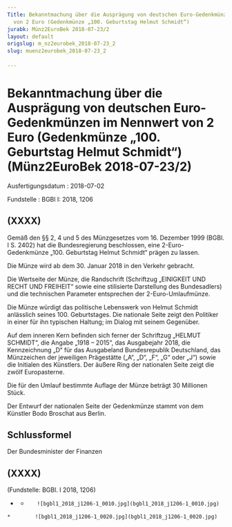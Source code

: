 ```yaml
---
Title: Bekanntmachung über die Ausprägung von deutschen Euro-Gedenkmünzen im Nennwert
  von 2 Euro (Gedenkmünze „100. Geburtstag Helmut Schmidt“)
jurabk: Münz2EuroBek 2018-07-23/2
layout: default
origslug: m_nz2eurobek_2018-07-23_2
slug: muenz2eurobek_2018-07-23_2

---
```


# Bekanntmachung über die Ausprägung von deutschen Euro-Gedenkmünzen im Nennwert von 2 Euro (Gedenkmünze „100. Geburtstag Helmut Schmidt“) (Münz2EuroBek 2018-07-23/2)

Ausfertigungsdatum
:   2018-07-02

Fundstelle
:   BGBl I: 2018, 1206


## (XXXX)

Gemäß den §§ 2, 4 und 5 des Münzgesetzes vom 16. Dezember 1999 (BGBl. I S. 2402) hat die Bundesregierung beschlossen, eine 2-Euro-Gedenkmünze „100. Geburtstag Helmut Schmidt“ prägen zu lassen.

Die Münze wird ab dem 30. Januar 2018 in den Verkehr gebracht.

Die Wertseite der Münze, die Randschrift (Schriftzug „EINIGKEIT UND RECHT UND FREIHEIT“ sowie eine stilisierte Darstellung des Bundesadlers) und die technischen Parameter entsprechen der 2-Euro-Umlaufmünze.

Die Münze würdigt das politische Lebenswerk von Helmut Schmidt anlässlich seines 100. Geburtstages. Die nationale Seite zeigt den Politiker in einer für ihn typischen Haltung; im Dialog mit seinem Gegenüber.

Auf dem inneren Kern befinden sich ferner der Schriftzug „HELMUT SCHMIDT“, die Angabe „1918 – 2015“, das Ausgabejahr 2018, die Kennzeichnung „D“ für das Ausgabeland Bundesrepublik Deutschland, das Münzzeichen der jeweiligen Prägestätte („A“, „D“, „F“, „G“ oder „J“) sowie die Initialen des Künstlers. Der äußere Ring der nationalen Seite zeigt die zwölf Europasterne.

Die für den Umlauf bestimmte Auflage der Münze beträgt 30 Millionen Stück.

Der Entwurf der nationalen Seite der Gedenkmünze stammt von dem Künstler Bodo Broschat aus Berlin.


## Schlussformel

Der Bundesminister der Finanzen


## (XXXX)

(Fundstelle: BGBl. I 2018, 1206)


*    *        ![bgbl1_2018_j1206-1_0010.jpg](bgbl1_2018_j1206-1_0010.jpg)
    *        ![bgbl1_2018_j1206-1_0020.jpg](bgbl1_2018_j1206-1_0020.jpg)


